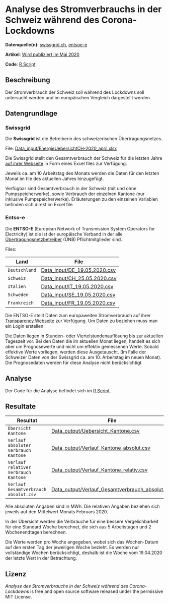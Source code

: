 # Analyse des Stromverbrauchs in der Schweiz während des Corona-Lockdowns

**Datenquelle(n)**: [swissgrid.ch](https://www.swissgrid.ch/de/home/operation/grid-data.html), [entsoe-e](https://www.entsoe.eu/) 

**Artikel**: [Wird publiziert im Mai 2020](https://www.tagesanzeiger.ch/)

**Code**: [R Script](elektrizitaet.R)

## Beschreibung

Der Stromverbrauch der Schweiz soll während des Lockdowns soll untersucht werden und im europäischen Vergleich dargestellt werden. 

## Datengrundlage

### Swissgrid

Die **Swissgrid** ist die Betreiberin des schweizerischen Übertragungsnetzes.

File: [Data_input/EnergieUebersichtCH-2020_april.xlsx](Data_input/EnergieUebersichtCH-2020_april.xlsx)

Die Swissgrid stellt den Gesamtverbrauch der Schweiz für die letzten Jahre [auf ihrer Webseite](https://www.swissgrid.ch/de/home/operation/grid-data.html) in Form eines Excel files zur Verfügung.

Jeweils ca. am 10 Arbeitstag des Monats werden die Daten für den letzten Monat im file des aktuellen Jahres hinzugefügt.

Verfügbar sind Gesamtverbrauch in der Schweiz (mit und ohne Pumpspeicherwerke), sowie Verbrauch der einzelnen Kantone (nur inklusive Pumpspeicherwerke). Erläuterungen zu den einzelnen Variablen befinden sich direkt im Excel file.



### Entso-e

Die **ENTSO-E** (European Network of Transmission System Operators for Electricity) ist die ist der europäische Verband in der alle [Übertragungsnetzbetreiber](https://de.wikipedia.org/wiki/Übertragungsnetzbetreiber) (ÜNB) Pflichtmitglieder sind.

Files: 

| Land          | File                                                         |
| ------------- | ------------------------------------------------------------ |
| `Deutschland` | [Data_input/DE_19.05.2020.csv](Data_input/DE_19.05.2020.csv) |
| `Schweiz`     | [Data_input/CH_25.05.2020.csv](Data_input/CH_25.05.2020.csv) |
| `Italien`     | [Data_input/IT_19.05.2020.csv](Data_input/IT_19.05.2020.csv) |
| `Schweden`    | [Data_input/SE_19.05.2020.csv](Data_input/SE_19.05.2020.csv) |
| `Frankreich`  | [Data_input/FR_19.05.2020.csv](Data_input/FR_19.05.2020.csv) |

Die ENTSO-E stellt Daten zum europaweiten Stromverbrauch auf ihrer [Transparency Webseite](https://transparency.entsoe.eu/) zur Verfügung. Um Daten zu beziehen muss man ein Login erstellen. 

Die Daten liegen in Stunden- oder Viertelstundenauflösung bis zur aktuellen Tageszeit vor. Bei den Daten die im aktuellen Monat liegen, handelt es sich aber um Prognosewerte und nicht um effektiv gemessenen Werte. Sobald effektive Werte vorliegen, werden diese Ausgetauscht. (Im Falle der Schweizer Daten von der Swissgrid ca. am 10. Arbeitstag im neuen Monat). Die Prognosedaten werden für diese Analyse nicht berücksichtigt.



## Analyse

Der Code für die Analyse befindet sich im [R Script]([elektrizitaet.R](https://github.com/tamedia-ddj/2020_05_Stromverbrauch/blob/master/elektrizitaet.R)).

## Resultate

| Resultat                              | File                                                         |
| ------------------------------------- | ------------------------------------------------------------ |
| `Übersicht Kantone`                   | [Data_output/Uebersicht_Kantone.csv](Data_output/Uebersicht_Kantone.csv) |
| `Verlauf absoluter Verbrauch Kantone` | [Data_output/Verlauf_Kantone_absolut.csv](Data_output/Verlauf_Kantone_absolut.csv) |
| `Verlauf relativer Verbrauch Kantone` | [Data_output/Verlauf_Kantone_relativ.csv](Data_output/Verlauf_Kantone_relativ.csv) |
| `Verlauf Gesamtverbrauch absolut.csv` | [Data_output/Verlauf_Gesamtverbrauch_absolut.csv](Data_output/Verlauf_Gesamtverbrauch_absolut.csv) |

Alle absoluten Angaben sind in MWh. Die relativen Angaben beziehen sich jeweils auf den Mittelwert Monats Februars 2020.

In der Übersicht werden die Verbräuche für eine bessere Vergelichbarkeit für eine Standard Woche berechnet, die sich aus 5 Arbeitstagen und 2 Wochenendtagen berechnen.

Die Werte werden pro Woche angegeben, wobei sich das Wochen-Datum auf den ersten Tag der jeweiligen Woche bezieht.  Es werden nur vollständige Wochen berücksichtigt, deshalb ist die Woche vom 19.04.2020 der letzte Wert in der Betrachtung.



## Lizenz

*Analyse des Stromverbrauchs in der Schweiz während des Corona-Lockdown*s is free and open source software released under the permissive MIT License.
